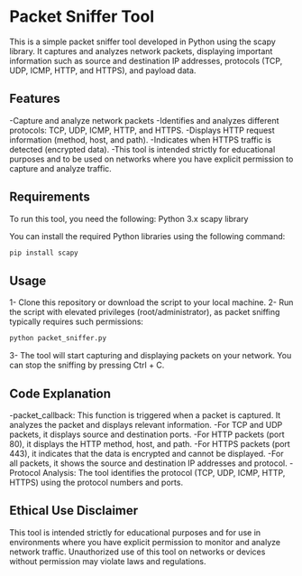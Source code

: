 # Packet Sniffer Tool

This is a simple packet sniffer tool developed in Python using the scapy library. It captures and analyzes network packets, displaying important information such as source and destination IP addresses, protocols (TCP, UDP, ICMP, HTTP, and HTTPS), and payload data.

## Features

-Capture and analyze network packets
-Identifies and analyzes different protocols: TCP, UDP, ICMP, HTTP, and HTTPS.
-Displays HTTP request information (method, host, and path).
-Indicates when HTTPS traffic is detected (encrypted data).
-This tool is intended strictly for educational purposes and to be used on networks where you have explicit permission to capture and analyze traffic.

## Requirements

To run this tool, you need the following:
Python 3.x
scapy library

You can install the required Python libraries using the following command:
```bash
pip install scapy
```

## Usage

1- Clone this repository or download the script to your local machine.
2- Run the script with elevated privileges (root/administrator), as packet sniffing typically requires such permissions:
```bash
python packet_sniffer.py
```
3- The tool will start capturing and displaying packets on your network. You can stop the sniffing by pressing Ctrl + C.

## Code Explanation

-packet_callback: This function is triggered when a packet is captured. It analyzes the packet and displays relevant information.
-For TCP and UDP packets, it displays source and destination ports.
-For HTTP packets (port 80), it displays the HTTP method, host, and path.
-For HTTPS packets (port 443), it indicates that the data is encrypted and cannot be displayed.
-For all packets, it shows the source and destination IP addresses and protocol.
-Protocol Analysis: The tool identifies the protocol (TCP, UDP, ICMP, HTTP, HTTPS) using the protocol numbers and ports.

## Ethical Use Disclaimer

This tool is intended strictly for educational purposes and for use in environments where you have explicit permission to monitor and analyze network traffic. Unauthorized use of this tool on networks or devices without permission may violate laws and regulations.
